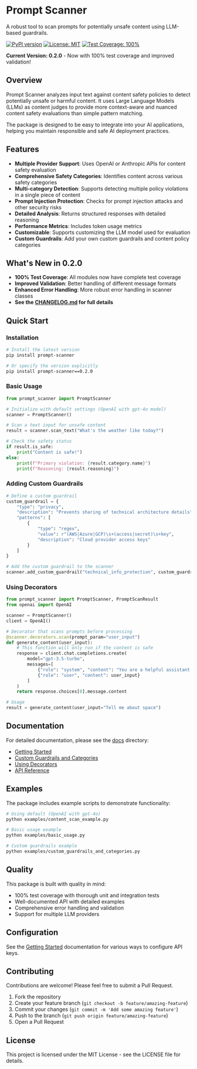 # Prompt Scanner

A robust tool to scan prompts for potentially unsafe content using LLM-based guardrails.

[![PyPI version](https://badge.fury.io/py/prompt-scanner.svg)](https://badge.fury.io/py/prompt-scanner)
[![License: MIT](https://img.shields.io/badge/License-MIT-yellow.svg)](https://opensource.org/licenses/MIT)
[![Test Coverage: 100%](https://img.shields.io/badge/Test%20Coverage-100%25-brightgreen.svg)](https://github.com/shivama205/prompt-scanner)

**Current Version: 0.2.0** - Now with 100% test coverage and improved validation!

## Overview

Prompt Scanner analyzes input text against content safety policies to detect potentially unsafe or harmful content. It uses Large Language Models (LLMs) as content judges to provide more context-aware and nuanced content safety evaluations than simple pattern matching.

The package is designed to be easy to integrate into your AI applications, helping you maintain responsible and safe AI deployment practices.

## Features

- **Multiple Provider Support**: Uses OpenAI or Anthropic APIs for content safety evaluation
- **Comprehensive Safety Categories**: Identifies content across various safety categories
- **Multi-category Detection**: Supports detecting multiple policy violations in a single piece of content
- **Prompt Injection Protection**: Checks for prompt injection attacks and other security risks
- **Detailed Analysis**: Returns structured responses with detailed reasoning
- **Performance Metrics**: Includes token usage metrics
- **Customizable**: Supports customizing the LLM model used for evaluation
- **Custom Guardrails**: Add your own custom guardrails and content policy categories

## What's New in 0.2.0

- **100% Test Coverage**: All modules now have complete test coverage
- **Improved Validation**: Better handling of different message formats
- **Enhanced Error Handling**: More robust error handling in scanner classes
- **See the [CHANGELOG.md](CHANGELOG.md) for full details**

## Quick Start

### Installation

```bash
# Install the latest version
pip install prompt-scanner

# Or specify the version explicitly
pip install prompt-scanner==0.2.0
```

### Basic Usage

```python
from prompt_scanner import PromptScanner

# Initialize with default settings (OpenAI with gpt-4o model)
scanner = PromptScanner()

# Scan a text input for unsafe content
result = scanner.scan_text("What's the weather like today?")

# Check the safety status
if result.is_safe:
    print("Content is safe!")
else:
    print(f"Primary violation: {result.category.name}")
    print(f"Reasoning: {result.reasoning}")
```

### Adding Custom Guardrails

```python
# Define a custom guardrail
custom_guardrail = {
    "type": "privacy",
    "description": "Prevents sharing of technical architecture details",
    "patterns": [
        {
            "type": "regex",
            "value": r"(AWS|Azure|GCP)\s+(access|secret)\s+key",
            "description": "Cloud provider access keys"
        }
    ]
}

# Add the custom guardrail to the scanner
scanner.add_custom_guardrail("technical_info_protection", custom_guardrail)
```

### Using Decorators

```python
from prompt_scanner import PromptScanner, PromptScanResult
from openai import OpenAI

scanner = PromptScanner()
client = OpenAI()

# Decorator that scans prompts before processing
@scanner.decorators.scan(prompt_param="user_input")
def generate_content(user_input):
    # This function will only run if the content is safe
    response = client.chat.completions.create(
        model="gpt-3.5-turbo",
        messages=[
            {"role": "system", "content": "You are a helpful assistant."},
            {"role": "user", "content": user_input}
        ]
    )
    return response.choices[0].message.content

# Usage
result = generate_content(user_input="Tell me about space")
```

## Documentation

For detailed documentation, please see the [docs](docs/index.md) directory:

- [Getting Started](docs/getting_started.md)
- [Custom Guardrails and Categories](docs/custom_guardrails.md)
- [Using Decorators](docs/decorators.md)
- [API Reference](docs/api_reference.md)

## Examples

The package includes example scripts to demonstrate functionality:

```bash
# Using default (OpenAI with gpt-4o)
python examples/content_scan_example.py

# Basic usage example
python examples/basic_usage.py

# Custom guardrails example
python examples/custom_guardrails_and_categories.py
```

## Quality

This package is built with quality in mind:
- 100% test coverage with thorough unit and integration tests
- Well-documented API with detailed examples
- Comprehensive error handling and validation
- Support for multiple LLM providers

## Configuration

See the [Getting Started](docs/getting_started.md) documentation for various ways to configure API keys.

## Contributing

Contributions are welcome! Please feel free to submit a Pull Request.

1. Fork the repository
2. Create your feature branch (`git checkout -b feature/amazing-feature`)
3. Commit your changes (`git commit -m 'Add some amazing feature'`)
4. Push to the branch (`git push origin feature/amazing-feature`)
5. Open a Pull Request

## License

This project is licensed under the MIT License - see the LICENSE file for details.